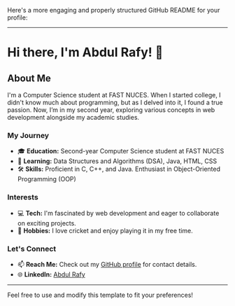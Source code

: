 Here's a more engaging and properly structured GitHub README for your profile:

---

# Hi there, I'm Abdul Rafy! 👋

## About Me

I'm a Computer Science student at FAST NUCES. When I started college, I didn't know much about programming, but as I delved into it, I found a true passion. Now, I’m in my second year, exploring various concepts in web development alongside my academic studies.

### My Journey
- 🎓 **Education:** Second-year Computer Science student at FAST NUCES
- 🌱 **Learning:** Data Structures and Algorithms (DSA), Java, HTML, CSS
- 🛠️ **Skills:** Proficient in C, C++, and Java. Enthusiast in Object-Oriented Programming (OOP)

### Interests
- 💻 **Tech:** I'm fascinated by web development and eager to collaborate on exciting projects.
- 🏏 **Hobbies:** I love cricket and enjoy playing it in my free time.

### Let's Connect
- 📫 **Reach Me:** Check out my [GitHub profile](https://github.com/Abdul-Rafy2005) for contact details.
- 🌐 **LinkedIn:** [Abdul Rafy](https://www.linkedin.com/in/abdul-rafy-b11829315)

---

Feel free to use and modify this template to fit your preferences!
